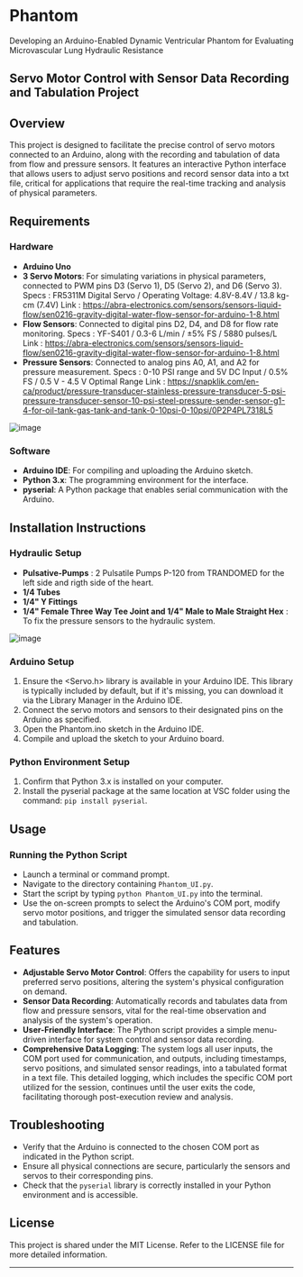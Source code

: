 # Phantom
Developing an Arduino-Enabled Dynamic Ventricular Phantom for Evaluating Microvascular Lung Hydraulic Resistance

## Servo Motor Control with Sensor Data Recording and Tabulation Project

## Overview
This project is designed to facilitate the precise control of servo motors connected to an Arduino, along with the recording and tabulation of data from flow and pressure sensors. It features an interactive Python interface that allows users to adjust servo positions and record sensor data into a txt file, critical for applications that require the real-time tracking and analysis of physical parameters.

## Requirements

### Hardware
- **Arduino Uno**
- **3 Servo Motors**: For simulating variations in physical parameters, connected to PWM pins D3 (Servo 1), D5 (Servo 2), and D6 (Servo 3).
  Specs : FR5311M Digital Servo / Operating Voltage: 4.8V-8.4V / 13.8 kg-cm (7.4V)
  Link : https://abra-electronics.com/sensors/sensors-liquid-flow/sen0216-gravity-digital-water-flow-sensor-for-arduino-1-8.html
- **Flow Sensors**: Connected to digital pins D2, D4, and D8 for flow rate monitoring.
  Specs : YF-S401 / 0.3-6 L/min / ±5% FS / 5880 pulses/L 
  Link : https://abra-electronics.com/sensors/sensors-liquid-flow/sen0216-gravity-digital-water-flow-sensor-for-arduino-1-8.html
- **Pressure Sensors**: Connected to analog pins A0, A1, and A2 for pressure measurement.
  Specs : 0-10 PSI range and 5V DC Input / 0.5% FS / 0.5 V - 4.5 V Optimal Range
  Link : https://snapklik.com/en-ca/product/pressure-transducer-stainless-pressure-transducer-5-psi-pressure-transducer-sensor-10-psi-steel-pressure-sender-sensor-g1-4-for-oil-tank-gas-tank-and-tank-0-10psi-0-10psi/0P2P4PL7318L5


![image](https://github.com/Fredmichll/Phantom/assets/149977886/30a690c8-44f3-48f7-9bd7-45958f9fdedb)

### Software
- **Arduino IDE**: For compiling and uploading the Arduino sketch.
- **Python 3.x**: The programming environment for the interface.
- **pyserial**: A Python package that enables serial communication with the Arduino.
  
## Installation Instructions

### Hydraulic Setup
- **Pulsative-Pumps** : 2 Pulsatile Pumps P-120 from TRANDOMED for the left side and rigth side of the heart.
- **1/4 Tubes**
- **1/4" Y Fittings**
- **1/4" Female Three Way Tee Joint and 1/4" Male to Male Straight Hex** : To fix the pressure sensors to the hydraulic system.

  
![image](https://github.com/Fredmichll/Phantom/assets/149977886/ca6718d9-69b5-4a1f-8225-fc4590b9d5d3)

### Arduino Setup
1. Ensure the <Servo.h> library is available in your Arduino IDE. This library is typically included by default, but if it's missing, you can download it via the Library Manager in the Arduino IDE.
2. Connect the servo motors and sensors to their designated pins on the Arduino as specified.
3. Open the Phantom.ino sketch in the Arduino IDE.
4. Compile and upload the sketch to your Arduino board.
   
### Python Environment Setup
1. Confirm that Python 3.x is installed on your computer.
2. Install the pyserial package at the same location at VSC folder using the command: `pip install pyserial`.

## Usage

### Running the Python Script
- Launch a terminal or command prompt.
- Navigate to the directory containing `Phantom_UI.py`.
- Start the script by typing `python Phantom_UI.py` into the terminal.
- Use the on-screen prompts to select the Arduino's COM port, modify servo motor positions, and trigger the simulated sensor data recording and tabulation.

## Features
- **Adjustable Servo Motor Control**: Offers the capability for users to input preferred servo positions, altering the system's physical configuration on demand.
- **Sensor Data Recording**: Automatically records and tabulates data from flow and pressure sensors, vital for the real-time observation and analysis of the system's operation.
- **User-Friendly Interface**: The Python script provides a simple menu-driven interface for system control and sensor data recording.
- **Comprehensive Data Logging**: The system logs all user inputs, the COM port used for communication, and outputs, including timestamps, servo positions, and simulated sensor readings, into a tabulated format       in a text file. This detailed logging, which includes the specific COM port utilized for the session, continues until the user exits the code, facilitating thorough post-execution review and analysis.
  
## Troubleshooting
- Verify that the Arduino is connected to the chosen COM port as indicated in the Python script.
- Ensure all physical connections are secure, particularly the sensors and servos to their corresponding pins.
- Check that the `pyserial` library is correctly installed in your Python environment and is accessible.

## License
This project is shared under the MIT License. Refer to the LICENSE file for more detailed information.

---
